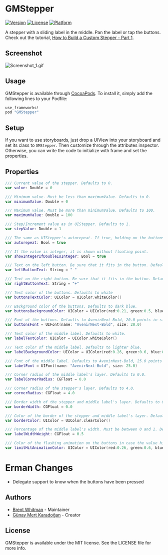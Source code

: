 # GMStepper
[![Version](https://img.shields.io/cocoapods/v/GMStepper.svg?style=flat)](http://cocoapods.org/pods/GMStepper)
[![License](https://img.shields.io/cocoapods/l/GMStepper.svg?style=flat)](http://cocoapods.org/pods/GMStepper)
[![Platform](https://img.shields.io/cocoapods/p/GMStepper.svg?style=flat)](http://cocoapods.org/pods/GMStepper)

A stepper with a sliding label in the middle. Pan the label or tap the buttons. Check out the tutorial, [How to Build a Custom Stepper - Part 1](http://gmertk.github.io/custom-stepper-part-1/).


## Screenshot

![Screenshot_1.gif](https://raw.githubusercontent.com/gmertk/GMStepper/master/Screenshots/screenshot_1.gif)


## Usage

GMStepper is available through [CocoaPods](http://cocoapods.org). To install
it, simply add the following lines to your Podfile:

```ruby
use_frameworks!
pod "GMStepper"
```

## Setup

If you want to use storyboards, just drop a UIView into your storyboard and set its class to `GMStepper`. Then customize through the attributes inspector. Otherwise, you can write the code to initialize with frame and set the properties.

## Properties
```swift
/// Current value of the stepper. Defaults to 0.
var value: Double = 0

/// Minimum value. Must be less than maximumValue. Defaults to 0.
var minimumValue: Double = 0

/// Maximum value. Must be more than minimumValue. Defaults to 100.
var maximumValue: Double = 100

/// Step/Increment value as in UIStepper. Defaults to 1.
var stepValue: Double = 1

/// The same as UIStepper's autorepeat. If true, holding on the buttons or keeping the pan gesture alters the value repeatedly. Defaults to true.
var autorepeat: Bool = true

/// If the value is integer, it is shown without floating point.
var showIntegerIfDoubleIsInteger: Bool = true

/// Text on the left button. Be sure that it fits in the button. Defaults to "-".
var leftButtonText: String = "-"

/// Text on the right button. Be sure that it fits in the button. Defaults to "+".
var rightButtonText: String = "+"

/// Text color of the buttons. Defaults to white
var buttonsTextColor: UIColor = UIColor.whiteColor()

/// Background color of the buttons. Defaults to dark blue.
var buttonsBackgroundColor: UIColor = UIColor(red:0.21, green:0.5, blue:0.74, alpha:1)

/// Font of the buttons. Defaults to AvenirNext-Bold, 20.0 points in size.
var buttonsFont = UIFont(name: "AvenirNext-Bold", size: 20.0)

/// Text color of the middle label. Defaults to white.
var labelTextColor: UIColor = UIColor.whiteColor()

/// Text color of the middle label. Defaults to lighter blue.
var labelBackgroundColor: UIColor = UIColor(red:0.26, green:0.6, blue:0.87, alpha:1)

/// Font of the middle label. Defaults to AvenirNext-Bold, 25.0 points in size.
var labelFont = UIFont(name: "AvenirNext-Bold", size: 25.0)

/// Corner radius of the middle label's layer. Defaults to 0.0.
var labelCornerRadius: CGFloat = 0.0

/// Corner radius of the stepper's layer. Defaults to 4.0.
var cornerRadius: CGFloat = 4.0

/// Border width of the stepper and middle label's layer. Defaults to 0.0.
var borderWidth: CGFloat = 0.0

/// Color of the border of the stepper and middle label's layer. Defaults to clear color.
var borderColor: UIColor = UIColor.clearColor()

/// Percentage of the middle label's width. Must be between 0 and 1. Defaults to 0.5. Be sure that it is wide enough to show the value.
var labelWidthWeight: CGFloat = 0.5

/// Color of the flashing animation on the buttons in case the value hit the limit.
var limitHitAnimationColor: UIColor = UIColor(red:0.26, green:0.6, blue:0.87, alpha:1)
```

# Erman Changes
- Delegate support to know when the buttons have been pressed




## Authors

* [Brent Whitman](https://github.com/bwhtmn) - Maintainer
* [Günay Mert Karadoğan](https://github.com/gmertk) - Creator

## License

GMStepper is available under the MIT license. See the LICENSE file for more info.


